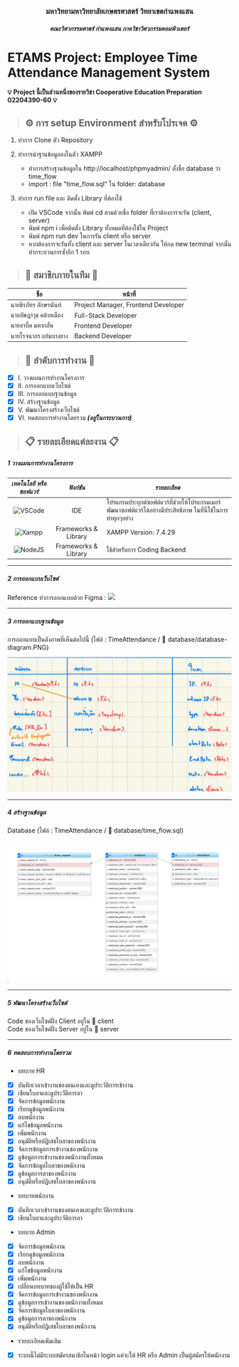 <h3 align="center">มหาวิทยามหาวิทยาลัยเกษตรศาสตร์ วิทยาเขตกําแพงแสน</h3>
<h5 align="center">คณะวิศวกรรมศาตร์ กำแพงแสน ภาควิชาวิศวกรรมคอมพิวเตอร์</h5>

# ETAMS Project: Employee Time Attendance Management System
**:bulb: Project นี้เป็นส่วนหนึ่งของรายวิชา Cooperative Education Preparation 02204390-60 :bulb:**

> ## :gear: การ setup Environment สำหรับโปรเจค :gear:
1. ทำการ Clone ตัว Repository

2. ทำการนำฐานข้อมูลลงในตัว XAMPP
    - ทำการสร้างฐานข้อมูลใน http://localhost/phpmyadmin/ ตั้งชื่อ database ว่า time_flow
    - import : file "time_flow.sql" ใน folder: database

3. ทำการ run file และ ติดตั้ง Library ที่ต้องใช้
    - เปิด VSCode จากนั้น พิมพ์ cd ตามด้วยชื่อ folder ที่เราต้องการจะรัน (client, server)
    - พิมพ์ npm i เพื่อติดตั้ง Library ทั้งหมดที่ต้องใช้ใน Project
    - พิมพ์ npm run dev ในการรัน client หรือ server
    - หากต้องการจะรันทั้ง client และ server ในเวลาเดียวกัน ให้กด new terminal จากนั้นทำกระบวนการซ้ำอีก 1 รอบ

> ## :man: สมาชิกภายในทีม :man:

| ชื่อ | หน้าที่ |
| ------------- | ------------- |
| นายธีรภัทร อักษรนันท์  | Project Manager, Frontend Developer |
| นายอัษฎาวุธ คล้ายเมือง  | Full-Stack Developer |
| นายอาบิ๊ด มหากลั่น  | Frontend Developer |
| นายโรจนากร แย้มบางยาง  | Backend Developer |

> ## :checkered_flag: ลำดับการทำงาน :checkered_flag:

- [x] I. วางแผนการทำงานโครงการ
- [x] II. การออกแบบเว็บไซต์
- [x] III. การออกแบบฐานข้อมูล 
- [x] IV. สร้างฐานข้อมูล
- [x] V. พัฒนาโครงสร้างเว็บไซต์
- [x] VI. ทดสอบการทำงานโดยรวม **_(อยู่ในกระบวนการ)_** 

> ## :clipboard: รายละเอียดแต่ละงาน :clipboard:

##### _1 วางแผนการทำงานโครงการ_

| **_เทคโนโลยี หรือ ซอฟแวร์_** | **_ฟังก์ชัน_** | **_รายละเอียด_** |
| :-------------: | :-------------: | ------------- |
| ![VSCode](https://img.shields.io/badge/VSCode-0078D4?style=for-the-badge&logo=visual%20studio%20code&logoColor=white) | IDE | โปรแกรมประยุกต์ซอฟต์แวร์ที่ช่วยให้โปรแกรมเมอร์พัฒนาซอฟต์แวร์ได้อย่างมีประสิทธิภาพ ในที่นี่ใช้ในการทำทุกๆอย่าง |
| ![Xampp](https://img.shields.io/badge/Xampp-F37623?style=for-the-badge&logo=xampp&logoColor=white) | Frameworks & Library | XAMPP Version: 7.4.29 |
| ![NodeJS](https://img.shields.io/badge/Node%20js-339933?style=for-the-badge&logo=nodedotjs&logoColor=white) | Frameworks & Library | ใช้สำหรับการ Coding Backend |
---
##### _2 การออกแบบเว็บไซต์_

Reference ทำการออกแบบด้วย Figma : [<img src="https://img.shields.io/badge/Figma-F24E1E?style=for-the-badge&logo=figma&logoColor=white"/>](https://www.figma.com/file/CjfFXcdzQ1JSqQ00J9Bb84/Employee-Time-Attendance-Management-System?type=design&node-id=0-1&mode=design&t=hWi00yhh0TN0wfSI-0)

---
##### _3 การออกแบบฐานข้อมูล_
การออกแบบเป็นดังภาพที่เห็นต่อไปนี้ (ไฟล์ : TimeAttendance / :file_folder: database/database-diagram.PNG)

![ER_Diagram_1](https://github.com/6320502495/TimeAttendance/blob/main/database/database-diagram.jpg?raw=true)

---
##### _4 สร้างฐานข้อมูล_

Database (ไฟล์ : TimeAttendance / :file_folder: database/time_flow.sql) 

![SQL_Image_1](https://github.com/6320502495/TimeAttendance/blob/main/database/database.PNG?raw=true)




---
##### _5 พัฒนาโครงสร้างเว็บไซต์_
Code ของเว็บไซค์ฝั่ง Client อยู่ใน :file_folder: client
<br>
Code ของเว็บไซค์ฝั่ง Server อยู่ใน :file_folder: server
<br>

---
##### _6 ทดสอบการทำงานโดยรวม_
- บทบาท HR
- [x] บันทึกเวลาเข้างานของตนเองและดูประวัติการเข้างาน
- [x] เขียนใบลาและดูประวัติการลา
- [x] จัดการข้อมูลพนักงาน
- [x] เรียกดูข้อมูลพนักงาน
- [x] ลบพนักงาน
- [x] แก้ไขข้อมูลพนักงาน
- [x] เพิ่มพนักงาน
- [x] อนุมัติหรือปฏิเสธใบลาของพนักงาน
- [x] จัดการข้อมูลการเข้างานของพนักงาน
- [x] ดูข้อมูลการเข้างานของพนักงานทั้งหมด
- [x] จัดการข้อมูลใบลาของพนักงาน
- [x] ดูข้อมูลการลาของพนักงาน
- [x] อนุมัติหรือปฏิเสธใบลาของพนักงาน
- บทบาทพนักงาน
- [x] บันทึกเวลาเข้างานของตนเองและดูประวัติการเข้างาน
- [x] เขียนใบลาและดูประวัติการลา
- บทบาท Admin
- [x] จัดการข้อมูลพนักงาน
- [x] เรียกดูข้อมูลพนักงาน
- [x] ลบพนักงาน
- [x] แก้ไขข้อมูลพนักงาน
- [x] เพิ่มพนักงาน
- [x] เปลี่ยนบทบาทของผู้ใช้ให้เป็น HR
- [x] จัดการข้อมูลการเข้างานของพนักงาน
- [x] ดูข้อมูลการเข้างานของพนักงานทั้งหมด
- [x] จัดการข้อมูลใบลาของพนักงาน
- [x] ดูข้อมูลการลาของพนักงาน
- [x] อนุมัติหรือปฏิเสธใบลาของพนักงาน
- รายละเอียดเพิ่มเติม
- [x] ระบบนี้ไม่มีระบบสมัครสมาชิกในหน้า login แต่จะให้ HR หรือ Admin เป็นผู้สมัครให้พนักงาน
